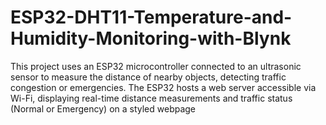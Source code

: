 # ESP32-DHT11-Temperature-and-Humidity-Monitoring-with-Blynk
This project uses an ESP32 microcontroller connected to an ultrasonic sensor to measure the distance of nearby objects, detecting traffic congestion or emergencies. The ESP32 hosts a web server accessible via Wi-Fi, displaying real-time distance measurements and traffic status (Normal or Emergency) on a styled webpage
